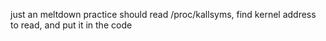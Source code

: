 just an meltdown practice
should read /proc/kallsyms, find kernel address to read, and put it in the code
